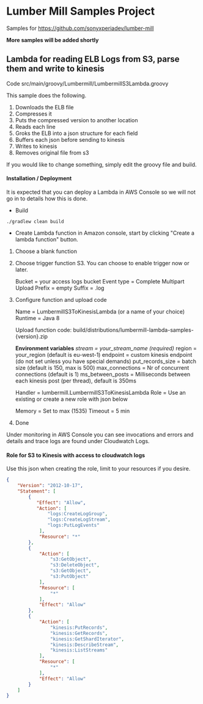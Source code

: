 # Lumber Mill Samples Project

Samples for <https://github.com/sonyxperiadev/lumber-mill>

**More samples will be added shortly**


## Lambda for reading ELB Logs from S3, parse them and write to kinesis

Code src/main/groovy/Lumbermill/LumbermillS3Lambda.groovy

This sample does the following.


1. Downloads the ELB file
2. Compresses it
3. Puts the compressed version to another location
4. Reads each line 
5. Groks the ELB into a json structure for each field
6. Buffers each json before sending to kinesis
7. Writes to kinesis
8. Removes original file from s3

If you would like to change something, simply edit the groovy file and build.

#### Installation / Deployment

It is expected that you can deploy a Lambda in AWS Console so we will not go in to details
how this is done.

- Build

```
./gradlew clean build
```

- Create Lambda function in Amazon console, start by clicking "Create a lambda function" button.

1. Choose a blank function

2. Choose trigger function S3. You can choose to enable trigger now or later.
      
      Bucket = your access logs bucket
      Event type = Complete Multipart Upload
      Prefix = empty
      Suffix = .log
      
      
3. Configure function and upload code

      Name = LumbermillS3ToKinesisLambda (or a name of your choice)
      Runtime = Java 8
      
      Upload function code: build/distributions/lumbermill-lambda-samples-{version}.zip
      
      **Environment variables**
       *stream = your_stream_name (required)*
       region = your_region  (default is eu-west-1) 
       endpoint = custom kinesis endpoint (do not set unless you have special demands)
       put_records_size = batch size (default is 150, max is 500)
       max_connections = Nr of concurrent connections (default is 1)
       ms_between_posts = Milliseconds between each kinesis post (per thread), default is 350ms
        
      Handler = lumbermill.LumbermillS3ToKinesisLambda
      Role = Use an existing or create a new role with json below
      
      Memory = Set to max (1535)
      Timeout = 5 min

4. Done
      
Under monitoring in AWS Console you can see invocations and errors and details
and trace logs are found under Cloudwatch Logs.
      
      
#### Role for S3 to Kinesis with access to cloudwatch logs   
   
Use this json when creating the role, limit to your resources if you desire.

```json
{
    "Version": "2012-10-17",
    "Statement": [
        {
           "Effect": "Allow",
           "Action": [
               "logs:CreateLogGroup",
               "logs:CreateLogStream",
               "logs:PutLogEvents"
            ],
            "Resource": "*"
        },
        {
            "Action": [
                "s3:GetObject",
                "s3:DeleteObject",
                "s3:GetObject",
                "s3:PutObject"
            ],
            "Resource": [
                "*"
            ],
            "Effect": "Allow"
        },
        {
            "Action": [
                "kinesis:PutRecords",
                "kinesis:GetRecords",
                "kinesis:GetShardIterator",
                "kinesis:DescribeStream",
                "kinesis:ListStreams"
            ],
            "Resource": [
                "*"
            ],
            "Effect": "Allow"
        }
    ]
}
```


